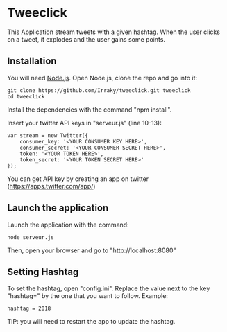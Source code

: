 # Tweeclick

This Application stream tweets with a given hashtag. When the user clicks on a tweet, it explodes and the user gains some points.

## 	Installation

You will need <a href="https://nodejs.org/en/download/">Node.js</a>.
Open Node.js, clone the repo and go into it:
```
git clone https://github.com/Irraky/tweeclick.git tweeclick
cd tweeclick
```

Install the dependencies with the command "npm install".

Insert your twitter API keys in "serveur.js" (line 10-13):
```
var stream = new Twitter({
	consumer_key: '<YOUR CONSUMER KEY HERE>',
    consumer_secret: '<YOUR CONSUMER SECRET HERE>',
    token: '<YOUR TOKEN HERE>',
    token_secret: '<YOUR TOKEN SECRET HERE>'
});
```
You can get API key by creating an app on twitter (https://apps.twitter.com/app/)

## Launch the application

Launch the application with the command:
```
node serveur.js
```

Then, open your browser and go to "http://localhost:8080"

## Setting Hashtag

To set the hashtag, open "config.ini".
Replace the value next to the key "hashtag=" by the one that you want to follow.
Example:
```
hashtag = 2018
```

TIP: you will need to restart the app to update the hashtag.
